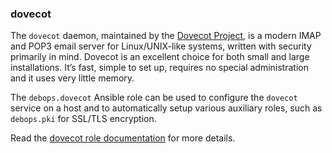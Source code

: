 ### dovecot

The `dovecot` daemon, maintained by the [Dovecot
Project](https://www.dovecot.org/), is a modern IMAP and POP3 email
server for Linux/UNIX-like systems, written with security primarily in
mind. Dovecot is an excellent choice for both small and large
installations. It’s fast, simple to set up, requires no special
administration and it uses very little memory.

The `debops.dovecot` Ansible role can be used to configure the `dovecot`
service on a host and to automatically setup various auxiliary roles,
such as `debops.pki` for SSL/TLS encryption.

Read the [dovecot role documentation](https://docs.debops.org/en/stable-3.2/ansible/roles/dovecot/) for more details.
